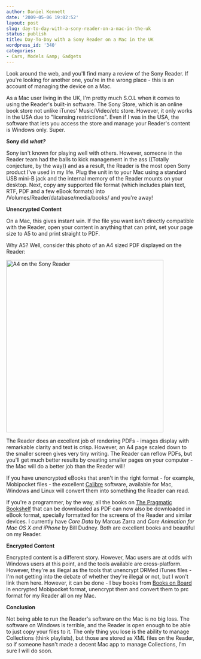 ```yaml
---
author: Daniel Kennett
date: '2009-05-06 19:02:52'
layout: post
slug: day-to-day-with-a-sony-reader-on-a-mac-in-the-uk
status: publish
title: Day-To-Day with a Sony Reader on a Mac in the UK
wordpress_id: '340'
categories:
- Cars, Models &amp; Gadgets
---
```


Look around the web, and you'll find many a review of the Sony Reader. If you're looking for another one, you're in the wrong place - this is an account of managing the device on a Mac.

As a Mac user living in the UK, I'm pretty much S.O.L when it comes to using the Reader's built-in software. The Sony Store, which is an online book store not unlike iTunes' Music/Video/etc store. However, it only works in the USA due to "licensing restrictions". Even if I was in the USA, the software that lets you access the store and manage your Reader's content is Windows only. Super.

<strong>Sony did <em>what?</em></strong>

Sony isn't known for playing well with others. However, someone in the Reader team had the balls to kick management in the ass ((Totally conjecture, by the way)) and as a result, the Reader is the most open Sony product I've used in my life. Plug the unit in to your Mac using a standard USB mini-B jack and the internal memory of the Reader mounts on your desktop. Next, copy any supported file format (which includes plain text, RTF, PDF and a few eBook formats) into /Volumes/Reader/database/media/books/ and you're away!

<!--more-->

<strong>Unencrypted Content</strong>

On a Mac, this gives instant win. If the file you want isn't directly compatible with the Reader, open your content in anything that can print, set your page size to A5 to and print straight to PDF.

Why A5? Well, consider this photo of an A4 sized PDF displayed on the Reader:

<a href="http://danielkennett.org/pictures/for_posts/2009/05/a4pdf.jpg"><img class="aligncenter size-full wp-image-341" title="A4 on the Sony Reader" src="http://danielkennett.org/pictures/for_posts/2009/05/a4pdf.jpg" alt="A4 on the Sony Reader" width="420" height="460" /></a>

The Reader does an excellent job of rendering PDFs - images display with remarkable clarity and text is crisp. However, an A4 page scaled down to the smaller screen gives very tiny writing. The Reader can reflow PDFs, but you'll get much better results by creating smaller pages on your computer - the Mac will do a better job than the Reader will!

If you have unencrypted eBooks that aren't in the right format - for example, Mobipocket files - the excellent <a href="http://calibre.kovidgoyal.net/" target="_blank">Calibre</a> software, available for Mac, Windows and Linux will convert them into something the Reader can read.

If you're a programmer, by the way, all the books on <a href="http://www.pragprog.com/" target="_blank">The Pragmatic Bookshelf</a> that can be downloaded as PDF can now also be downloaded in eBook format, specially formatted for the screens of the Reader and similar devices. I currently have <em>Core Data</em> by Marcus Zarra and <em>Core Animation for Mac OS X and iPhone</em> by Bill Dudney. Both are excellent books and beautiful on my Reader.

<strong>Encrypted Content</strong>

Encrypted content is a different story. However, Mac users are at odds with Windows users at this point, and the tools available are cross-platform. However, they're as illegal as the tools that unencrypt DRMed iTunes files - I'm not getting into the debate of whether they're illegal or not, but I won't link them here. However, it can be done - I buy books from <a href="http://booksonboard.com/" target="_blank">Books on Board</a> in encrypted Mobipocket format, unencrypt them and convert them to prc format for my Reader all on my Mac.

<strong>Conclusion</strong>

Not being able to run the Reader's software on the Mac is no big loss. The software on Windows is terrible, and the Reader is open enough to be able to just copy your files to it. The only thing you lose is the ability to manage Collections (think playlists), but those are stored as XML files on the Reader, so if someone hasn't made a decent Mac app to manage Collections, I'm sure I will do soon.